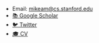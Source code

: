 - Email: mikeam@cs.stanford.edu
- [📚 Google Scholar](https://scholar.google.com/citations?hl=en&user=UtBcznsAAAAJ)
- [🐦 Twitter](https://twitter.com/Mike_A_Merrill)
- [🎓 CV](./resources/Mike_Merrill_CV.pdf)